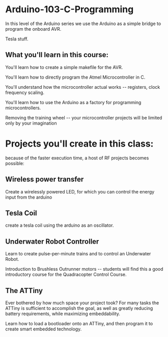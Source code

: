 Arduino-103-C-Programming
=========================

In this level of the Arduino series we use the Arduino as a simple bridge to program the onboard AVR.

Tesla stuff.


## What you'll learn in this course:

You'll learn how to create a simple makefile for the AVR.

You'll learn how to directly program the Atmel Microcontroller in C.

You'll understand how the microcontroller actual works -- registers, clock frequency scaling.

You'll learn how to use the Arduino as a factory for programming microcontrollers.

Removing the training wheel -- your microcontroller projects will be limited only by your imagination


# Projects you'll create in this class:

because of the faster execution time, a host of RF projects becomes possible:

Wireless power transfer
-----------------------

Create a wirelessly powered LED, for which you can control the energy input from the arduino


Tesla Coil
----------
create a tesla coil using the arduino as an oscillator.


Underwater Robot Controller
-----------------------------

Learn to create pulse-per-minute trains and to control an Underwater Robot.

Introduction to Brushless Outrunner motors -- students will find this a good introductory
course for the Quadracopter Control Course.


The ATTiny
----------

Ever bothered by how much space your project took?  For many tasks the ATTiny is sufficient to accomplish the goal, as well as greatly reducing battery requirements, while maximizing embeddability.

Learn how to load a bootloader onto an ATTiny, and then program it to create smart embedded technology.

